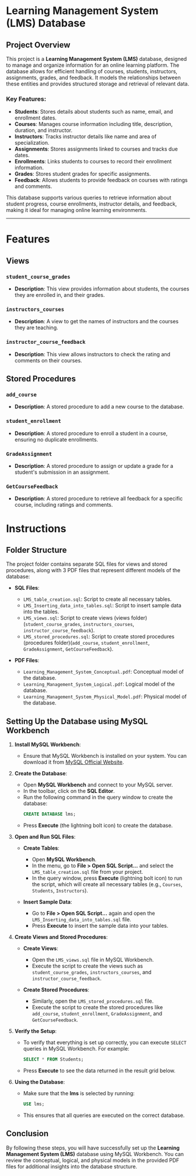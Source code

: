 # Learning Management System (LMS) Database

## Project Overview

This project is a **Learning Management System (LMS)** database, designed to manage and organize information for an online learning platform. The database allows for efficient handling of courses, students, instructors, assignments, grades, and feedback. It models the relationships between these entities and provides structured storage and retrieval of relevant data.

### Key Features:
- **Students**: Stores details about students such as name, email, and enrollment dates.
- **Courses**: Manages course information including title, description, duration, and instructor.
- **Instructors**: Tracks instructor details like name and area of specialization.
- **Assignments**: Stores assignments linked to courses and tracks due dates.
- **Enrollments**: Links students to courses to record their enrollment information.
- **Grades**: Stores student grades for specific assignments.
- **Feedback**: Allows students to provide feedback on courses with ratings and comments.

This database supports various queries to retrieve information about student progress, course enrollments, instructor details, and feedback, making it ideal for managing online learning environments.


---------------------------------------------------------------------------------------------------------------------

# Features

## Views

### `student_course_grades`
- **Description**: This view provides information about students, the courses they are enrolled in, and their grades.

### `instructors_courses`
- **Description**: A view to get the names of instructors and the courses they are teaching.

### `instructor_course_feedback`
- **Description**: This view allows instructors to check the rating and comments on their courses.


## Stored Procedures

### `add_course`
- **Description**: A stored procedure to add a new course to the database.

### `student_enrollment`
- **Description**: A stored procedure to enroll a student in a course, ensuring no duplicate enrollments.

### `GradeAssignment`
- **Description**: A stored procedure to assign or update a grade for a student's submission in an assignment.

### `GetCourseFeedback`
- **Description**: A stored procedure to retrieve all feedback for a specific course, including ratings and comments.


# Instructions

## Folder Structure

The project folder contains separate SQL files for views and stored procedures, along with 3 PDF files that represent different models of the database:

- **SQL Files**:
  - `LMS_table_creation.sql`: Script to create all necessary tables.
  - `LMS_Inserting_data_into_tables.sql`: Script to insert sample data into the tables.
  - `LMS_views.sql`: Script to create views (views folder)(`student_course_grades`, `instructors_courses`, `instructor_course_feedback`).
  - `LMS_stored_procedures.sql`: Script to create stored procedures (procedures folder)(`add_course`, `student_enrollment`, `GradeAssignment`, `GetCourseFeedback`).

- **PDF Files**:
  - `Learning_Management_System_Conceptual.pdf`: Conceptual model of the database.
  - `Learning_Management_System_Logical.pdf`: Logical model of the database.
  - `Learning_Management_System_Physical_Model.pdf`: Physical model of the database.

## Setting Up the Database using MySQL Workbench

1. **Install MySQL Workbench**:
   - Ensure that MySQL Workbench is installed on your system. You can download it from [MySQL Official Website](https://dev.mysql.com/downloads/workbench/).

2. **Create the Database**:
   - Open **MySQL Workbench** and connect to your MySQL server.
   - In the toolbar, click on the **SQL Editor**.
   - Run the following command in the query window to create the database:
     ```sql
     CREATE DATABASE lms;
     ```
   - Press **Execute** (the lightning bolt icon) to create the database.

3. **Open and Run SQL Files**:

   - **Create Tables**:
     - Open **MySQL Workbench**.
     - In the menu, go to **File > Open SQL Script...** and select the `LMS_table_creation.sql` file from your project.
     - In the query window, press **Execute** (lightning bolt icon) to run the script, which will create all necessary tables (e.g., `Courses`, `Students`, `Instructors`).

   - **Insert Sample Data**:
     - Go to **File > Open SQL Script...** again and open the `LMS_Inserting_data_into_tables.sql` file.
     - Press **Execute** to insert the sample data into your tables.


4. **Create Views and Stored Procedures**:
   
   - **Create Views**:
     - Open the `LMS_views.sql` file in MySQL Workbench.
     - Execute the script to create the views such as `student_course_grades`, `instructors_courses`, and `instructor_course_feedback`.

   - **Create Stored Procedures**:
     - Similarly, open the `LMS_stored_procedures.sql` file.
     - Execute the script to create the stored procedures like `add_course`, `student_enrollment`, `GradeAssignment`, and `GetCourseFeedback`.

5. **Verify the Setup**:
   - To verify that everything is set up correctly, you can execute `SELECT` queries in MySQL Workbench. For example:
     ```sql
     SELECT * FROM Students;
     ```
   - Press **Execute** to see the data returned in the result grid below.

6. **Using the Database**:
   - Make sure that the **lms** is selected by running:
     ```sql
     USE lms;
     ```
   - This ensures that all queries are executed on the correct database.

## Conclusion

By following these steps, you will have successfully set up the **Learning Management System (LMS)** database using MySQL Workbench. You can review the conceptual, logical, and physical models in the provided PDF files for additional insights into the database structure.
